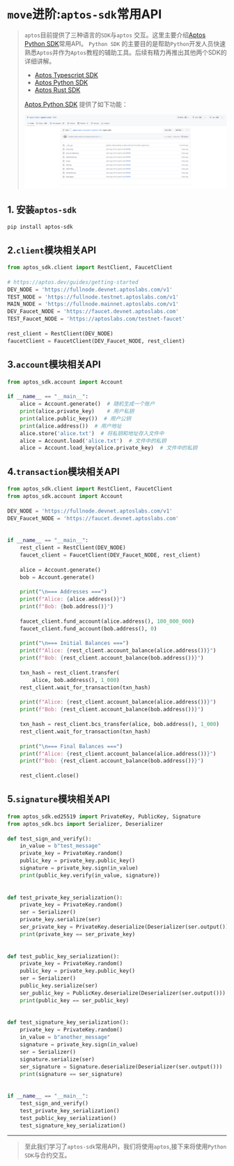 # ```move```进阶:```aptos-sdk```常用API

> ```aptos```目前提供了三种语言的```SDK```与```aptos```
> 交互。这里主要介绍[Aptos Python SDK](https://aptos.dev/sdks/python-sdk/)常用API。
> ```Python SDK``` 的主要目的是帮助```Python```开发人员快速熟悉```Aptos```并作为```Aptos```教程的辅助工具。后续有精力再推出其他两个SDK的详细讲解。
> + [Aptos Typescript SDK](https://aptos.dev/sdks/ts-sdk/index/)
> + [Aptos Python SDK](https://aptos.dev/sdks/python-sdk/)
> + [Aptos Rust SDK](https://aptos.dev/sdks/rust-sdk/)
>
> [Aptos Python SDK](https://github.com/aptos-labs/aptos-core/tree/f81ccb01f00227f9c0f36856fead4879f185a9f6/ecosystem/python/sdk/aptos_sdk)
> 提供了如下功能：
>
>![image](../asset/python_aptos_sdk.png)

## 1. 安装```aptos-sdk```

```pip
pip install aptos-sdk
```

## 2.```client```模块相关API

```python
from aptos_sdk.client import RestClient, FaucetClient

# https://aptos.dev/guides/getting-started
DEV_NODE = 'https://fullnode.devnet.aptoslabs.com/v1'
TEST_NODE = 'https://fullnode.testnet.aptoslabs.com/v1'
MAIN_NODE = 'https://fullnode.mainnet.aptoslabs.com/v1'
DEV_Faucet_NODE = 'https://faucet.devnet.aptoslabs.com'
TEST_Faucet_NODE = 'https://aptoslabs.com/testnet-faucet'

rest_client = RestClient(DEV_NODE)
faucetClient = FaucetClient(DEV_Faucet_NODE, rest_client)
```

## 3.```account```模块相关API

```python
from aptos_sdk.account import Account

if __name__ == "__main__":
    alice = Account.generate()  # 随机生成一个账户
    print(alice.private_key)    # 用户私钥
    print(alice.public_key())  # 用户公钥
    print(alice.address())  # 用户地址
    alice.store('alice.txt')  # 将私钥和地址存入文件中
    alice = Account.load('alice.txt')  # 文件中的私钥
    alice = Account.load_key(alice.private_key)  # 文件中的私钥
```

## 4.```transaction```模块相关API
```python
from aptos_sdk.client import RestClient, FaucetClient
from aptos_sdk.account import Account

DEV_NODE = 'https://fullnode.devnet.aptoslabs.com/v1'
DEV_Faucet_NODE = 'https://faucet.devnet.aptoslabs.com'


if __name__ == "__main__":
    rest_client = RestClient(DEV_NODE)
    faucet_client = FaucetClient(DEV_Faucet_NODE, rest_client)

    alice = Account.generate()
    bob = Account.generate()

    print("\n=== Addresses ===")
    print(f"Alice: {alice.address()}")
    print(f"Bob: {bob.address()}")

    faucet_client.fund_account(alice.address(), 100_000_000)
    faucet_client.fund_account(bob.address(), 0)

    print("\n=== Initial Balances ===")
    print(f"Alice: {rest_client.account_balance(alice.address())}")
    print(f"Bob: {rest_client.account_balance(bob.address())}")

    txn_hash = rest_client.transfer(
        alice, bob.address(), 1_000)
    rest_client.wait_for_transaction(txn_hash)

    print(f"Alice: {rest_client.account_balance(alice.address())}")
    print(f"Bob: {rest_client.account_balance(bob.address())}")

    txn_hash = rest_client.bcs_transfer(alice, bob.address(), 1_000)
    rest_client.wait_for_transaction(txn_hash)

    print("\n=== Final Balances ===")
    print(f"Alice: {rest_client.account_balance(alice.address())}")
    print(f"Bob: {rest_client.account_balance(bob.address())}")

    rest_client.close()
```


## 5.```signature```模块相关API
```python
from aptos_sdk.ed25519 import PrivateKey, PublicKey, Signature
from aptos_sdk.bcs import Serializer, Deserializer

def test_sign_and_verify():
    in_value = b"test_message"
    private_key = PrivateKey.random()
    public_key = private_key.public_key()
    signature = private_key.sign(in_value)
    print(public_key.verify(in_value, signature))


def test_private_key_serialization():
    private_key = PrivateKey.random()
    ser = Serializer()
    private_key.serialize(ser)
    ser_private_key = PrivateKey.deserialize(Deserializer(ser.output()))
    print(private_key == ser_private_key)


def test_public_key_serialization():
    private_key = PrivateKey.random()
    public_key = private_key.public_key()
    ser = Serializer()
    public_key.serialize(ser)
    ser_public_key = PublicKey.deserialize(Deserializer(ser.output()))
    print(public_key == ser_public_key)


def test_signature_key_serialization():
    private_key = PrivateKey.random()
    in_value = b"another_message"
    signature = private_key.sign(in_value)
    ser = Serializer()
    signature.serialize(ser)
    ser_signature = Signature.deserialize(Deserializer(ser.output()))
    print(signature == ser_signature)


if __name__ == "__main__":
    test_sign_and_verify()
    test_private_key_serialization()
    test_public_key_serialization()
    test_signature_key_serialization()
```

----
> 至此我们学习了```aptos-sdk```常用API，我们将使用```aptos```,接下来将使用```Python SDK```与合约交互。










